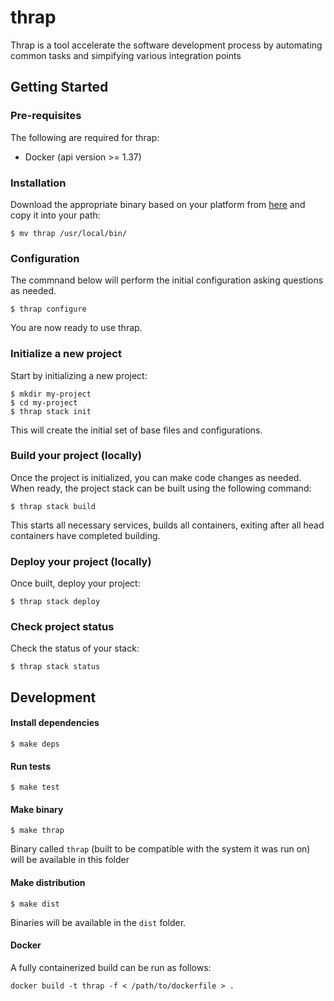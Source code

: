 # thrap

Thrap is a tool accelerate the software development process by automating common tasks and
simpifying various integration points

## Getting Started

### Pre-requisites

The following are required for thrap:

- Docker (api version >= 1.37)

### Installation

Download the appropriate binary based on your platform from [here](https://github.com/euforia/thrap/releases)
and copy it into your path:

```shell
$ mv thrap /usr/local/bin/
```

### Configuration

The commnand below will perform the initial configuration asking questions as needed.

```shell
$ thrap configure
```

You are now ready to use thrap.

### Initialize a new project

Start by initializing a new project:

```shell
$ mkdir my-project
$ cd my-project
$ thrap stack init
```

This will create the initial set of base files and configurations.

### Build your project (locally)

Once the project is initialized, you can make code changes as needed.  When ready, the project stack can
be built using the following command:

```shell
$ thrap stack build
```

This starts all necessary services, builds all containers, exiting after all head containers have 
completed building.

### Deploy your project (locally)

Once built, deploy your project:

```shell
$ thrap stack deploy
```

### Check project status

Check the status of your stack:

```shell
$ thrap stack status
```

## Development

#### Install dependencies

```shell
$ make deps
```

#### Run tests

```shell
$ make test
```

#### Make binary

```shell
$ make thrap
```

Binary called `thrap` (built to be compatible with the system it was run on)
will be available in this folder

#### Make distribution

```shell
$ make dist
```

Binaries will be available in the `dist` folder.

#### Docker

A fully containerized build can be run as follows:

```shell
docker build -t thrap -f < /path/to/dockerfile > .
```
